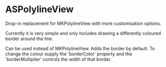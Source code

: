 ASPolylineView
==============

Drop-in replacement for MKPolylineView with more customisation options.

Currently it is very simple and only includes drawing a differently coloured
border around the line.

Can be used instead of MKPolylineView. Adds the border by default. To change
the colour supply the 'borderColor' property and the 'borderMultiplier'
controls the width of that border.